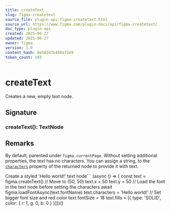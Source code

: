 ```yaml
---
title: createText
slug: figma-createtext
source_file: plugin-api-figma-createtext.html
source_url: https://www.figma.com/plugin-docs/api/figma-createtext/
doc_type: plugin-api
created: 2025-06-27
updated: 2025-06-27
owner: figma
version: 1.0
content_hash: 0e502d7b460a72e9
token_count: 193
---
```

# createText

Creates a new, empty text node.

## Signature

### createText(): TextNode

## Remarks

By default, parented under `figma.currentPage`. Without setting additional properties, the text has no characters. You can assign a string, to the [`characters`](/plugin-docs/api/properties/TextNode-characters/)
 property of the returned node to provide it with text.

Create a styled 'Hello world!' text node```
(async () => { const text = figma.createText() // Move to (50, 50) text.x = 50 text.y = 50 // Load the font in the text node before setting the characters await figma.loadFontAsync(text.fontName) text.characters = 'Hello world!' // Set bigger font size and red color text.fontSize = 18 text.fills = [{ type: 'SOLID', color: { r: 1, g: 0, b: 0 } }]})()
```